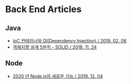 # Back End Articles

## Java
- [IoC 컨테이너와 DI(Dependency Injection) / 2019. 02. 06](https://dog-developers.tistory.com/12)
- [객체지향 설계 5원칙 - SOLID / 2018. 11. 24](https://sehun-kim.github.io/sehun/solid/)

## Node
- [2020 년 Node.js의 새로운 기능 / 2019. 12. 04](https://developer.okta.com/blog/2019/12/04/whats-new-nodejs-2020)
